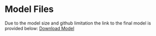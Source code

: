 # Model Files
Due to the model size and github limitation the link to the final model is provided below:
[Download Model](https://www.kaggle.com/username/dataset_name/file_name)
